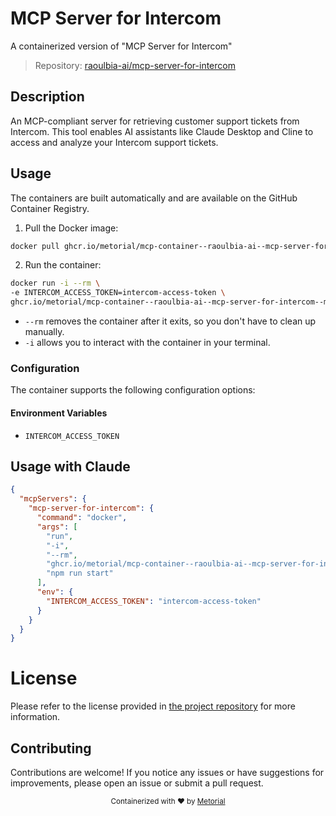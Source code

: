 
# MCP Server for Intercom

A containerized version of "MCP Server for Intercom"

> Repository: [raoulbia-ai/mcp-server-for-intercom](https://github.com/raoulbia-ai/mcp-server-for-intercom)

## Description

An MCP-compliant server for retrieving customer support tickets from Intercom. This tool enables AI assistants like Claude Desktop and Cline to access and analyze your Intercom support tickets.


## Usage

The containers are built automatically and are available on the GitHub Container Registry.

1. Pull the Docker image:

```bash
docker pull ghcr.io/metorial/mcp-container--raoulbia-ai--mcp-server-for-intercom--mcp-server-for-intercom
```

2. Run the container:

```bash
docker run -i --rm \ 
-e INTERCOM_ACCESS_TOKEN=intercom-access-token \
ghcr.io/metorial/mcp-container--raoulbia-ai--mcp-server-for-intercom--mcp-server-for-intercom  "npm run start"
```

- `--rm` removes the container after it exits, so you don't have to clean up manually.
- `-i` allows you to interact with the container in your terminal.



### Configuration

The container supports the following configuration options:




#### Environment Variables

- `INTERCOM_ACCESS_TOKEN`




## Usage with Claude

```json
{
  "mcpServers": {
    "mcp-server-for-intercom": {
      "command": "docker",
      "args": [
        "run",
        "-i",
        "--rm",
        "ghcr.io/metorial/mcp-container--raoulbia-ai--mcp-server-for-intercom--mcp-server-for-intercom",
        "npm run start"
      ],
      "env": {
        "INTERCOM_ACCESS_TOKEN": "intercom-access-token"
      }
    }
  }
}
```

# License

Please refer to the license provided in [the project repository](https://github.com/raoulbia-ai/mcp-server-for-intercom) for more information.

## Contributing

Contributions are welcome! If you notice any issues or have suggestions for improvements, please open an issue or submit a pull request.

<div align="center">
  <sub>Containerized with ❤️ by <a href="https://metorial.com">Metorial</a></sub>
</div>
  